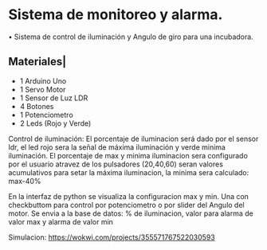 # Sistema de monitoreo y alarma.

• Sistema de control de iluminación y Angulo de giro para una incubadora.

Materiales|
------------- 
* 1 Arduino Uno
* 1 Servo Motor
* 1 Sensor de Luz LDR
* 4 Botones
* 1 Potenciometro
* 2 Leds (Rojo y Verde)

Control de iluminación:
El porcentaje de iluminacion será dado por el sensor Idr, el led rojo sera la señal de máxima iluminación y verde minima iluminación. 
El porcentaje de max y minima iluminacion sera configurado por el usuario atravez de los pulsadores (20,40,60) seran valores acumulativos para setar la máxima iluminacion, la minima sera calculado: max-40%

En la interfaz de python se visualiza la configuracion max y min. Una con checkbuttom para control por potenciometro o por slider del Angulo del motor.
Se envia a la base de datos: % de iluminacion, valor para alarma de valor max y alarma de valor min

Simulacion: https://wokwi.com/projects/355571767522030593
